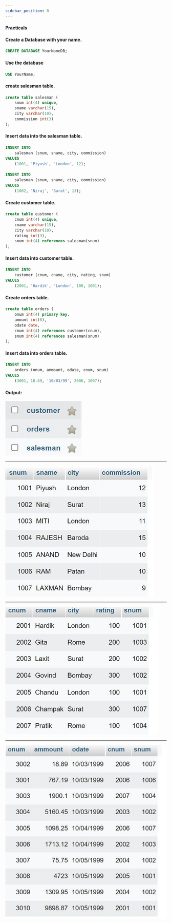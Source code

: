```yaml
---
sidebar_position: 0
---
```


#### Practicals

#### Create a Database with your name.

```sql
CREATE DATABASE YourNameDB;
```

#### Use the database

```sql
USE YourName;
```

#### create salesman table.

```sql
create table salesman (
    snum int(4) unique,
    sname varchar(15),
    city varchar(10),
    commission int(3)
);
```

#### Insert data into the salesman table.

```sql
INSERT INTO
    salesman (snum, sname, city, commission)
VALUES
    (1001, 'Piyush', 'London', 12);

INSERT INTO
    salesman (snum, sname, city, commission)
VALUES
    (1002, 'Niraj', 'Surat', 13);
```

#### Create customer table.

```sql
create table customer (
    cnum int(4) unique,
    cname varchar(15),
    city varchar(10),
    rating int(3),
    snum int(4) references salesman(snum)
);
```

#### Insert data into customer table.

```sql
INSERT INTO
    customer (cnum, cname, city, rating, snum)
VALUES
    (2001, 'Hardik', 'London', 100, 1001);
```

#### Create orders table.

```sql
create table orders (
    onum int(4) primary key,
    amount int(6),
    odate date,
    cnum int(4) references customer(cnum),
    snum int(4) references salesman(snum)
);
```

#### Insert data into orders table.

```sql
INSERT INTO
    orders (onum, ammount, odate, cnum, snum)
VALUES
    (3001, 18.69, '10/03/99', 2006, 1007);
```

#### Output:

![d](outputs\tables.jpg)

<hr />

![d](outputs\salesman.jpg)

<hr />

![d](outputs\customer.jpg)

<hr />

![d](outputs\orders.jpg)
